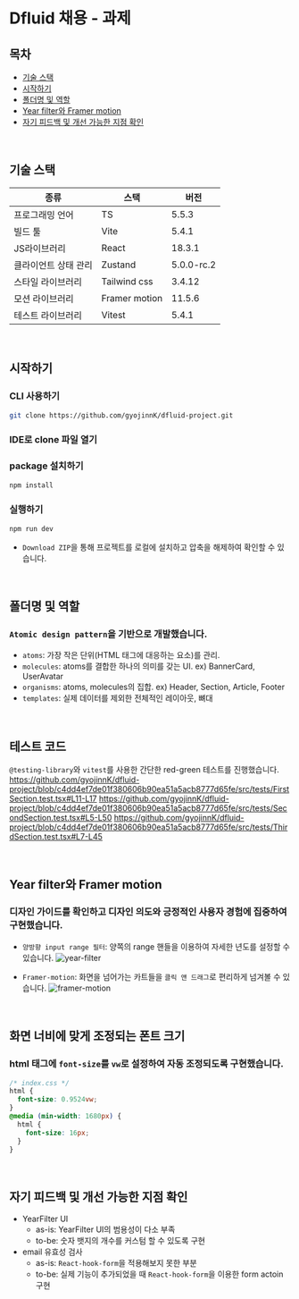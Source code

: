 # Dfluid 채용 - 과제

## 목차
- [기술 스택](#기술-스택)
- [시작하기](#시작하기)
- [폴더명 및 역할](#폴더명-및-역할)
- [Year filter와 Framer motion](#year-filter와-framer-motion)
- [자기 피드백 및 개선 가능한 지점 확인](#자기-피드백-및-개선-가능한-지점-확인)

<br/>

## 기술 스택
|종류|스택|버전|
|-|-|-|
|프로그래밍 언어|TS|5.5.3|
|빌드 툴|Vite|5.4.1|
|JS라이브러리|React|18.3.1|
|클라이언트 상태 관리|Zustand|5.0.0-rc.2|
|스타일 라이브러리|Tailwind css|3.4.12|
|모션 라이브러리|Framer motion|11.5.6|
|테스트 라이브러리|Vitest|5.4.1|

<br/>

## 시작하기
### CLI 사용하기
```sh
git clone https://github.com/gyojinnK/dfluid-project.git
```
### IDE로 clone 파일 열기
### package 설치하기
```sh
npm install
```
### 실행하기
```sh
npm run dev
```
- `Download ZIP`을 통해 프로젝트를 로컬에 설치하고 압축을 해제하여 확인할 수 있습니다.

<br/>

## 폴더명 및 역할
### `Atomic design pattern`을 기반으로 개발했습니다.
- `atoms`: 가장 작은 단위(HTML 태그에 대응하는 요소)를 관리.
- `molecules`: atoms를 결합한 하나의 의미를 갖는 UI. ex) BannerCard, UserAvatar
- `organisms`: atoms, molecules의 집합. ex) Header, Section, Article, Footer
- `templates`: 실제 데이터를 제외한 전체적인 레이아웃, 뼈대

<br/>

## 테스트 코드
`@testing-library`와 `vitest`를 사용한 간단한 red-green 테스트를 진행했습니다.
https://github.com/gyojinnK/dfluid-project/blob/c4dd4ef7de01f380606b90ea51a5acb8777d65fe/src/tests/FirstSection.test.tsx#L11-L17
https://github.com/gyojinnK/dfluid-project/blob/c4dd4ef7de01f380606b90ea51a5acb8777d65fe/src/tests/SecondSection.test.tsx#L5-L50
https://github.com/gyojinnK/dfluid-project/blob/c4dd4ef7de01f380606b90ea51a5acb8777d65fe/src/tests/ThirdSection.test.tsx#L7-L45

<br/>

## Year filter와 Framer motion
### 디자인 가이드를 확인하고 디자인 의도와 긍정적인 사용자 경험에 집중하여 구현했습니다.
- `양방향 input range 필터`: 양쪽의 range 핸들을 이용하여 자세한 년도를 설정할 수 있습니다.
![year-filter](https://github.com/user-attachments/assets/64678f27-0bbc-4ab4-82ac-be834158eeef)

- `Framer-motion`: 화면을 넘어가는 카트들을 `클릭 앤 드래그`로 편리하게 넘겨볼 수 있습니다.
![framer-motion](https://github.com/user-attachments/assets/d8a53123-47fc-43b7-8ebe-63141faf4646)

<br/>

## 화면 너비에 맞게 조정되는 폰트 크기
### html 태그에 `font-size`를 `vw`로 설정하여 자동 조정되도록 구현했습니다.
```css
/* index.css */
html {
  font-size: 0.9524vw;
}
@media (min-width: 1680px) {
  html {
    font-size: 16px;
  }
}
```

<br/>

## 자기 피드백 및 개선 가능한 지점 확인
- YearFilter UI
  - as-is: YearFilter UI의 범용성이 다소 부족
  - to-be: 숫자 뱃지의 개수를 커스텀 할 수 있도록 구현
- email 유효성 검사
  - as-is: `React-hook-form`을 적용해보지 못한 부분
  - to-be: 실제 기능이 추가되었을 때 `React-hook-form`을 이용한 form actoin 구현

